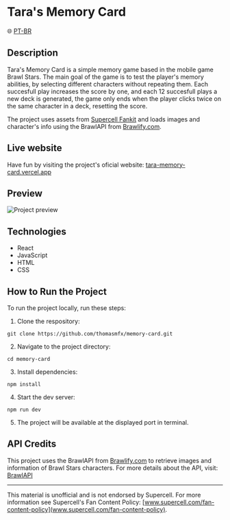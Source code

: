 # Tara's Memory Card

🌐 [PT-BR](./README.md)

## Description

Tara's Memory Card is a simple memory game based in the mobile game Brawl Stars. The main goal of the game is to test the player's memory abilities, by selecting different characters without repeating them. Each succesfull play increases the score by one, and each 12 succesfull plays a new deck is generated, the game only ends when the player clicks twice on the same character in a deck, resetting the score.

The project uses assets from [Supercell Fankit](https://fankit.supercell.com/) and loads images and character's info using the BrawlAPI from [Brawlify.com](https://brawlify.com/).

## Live website

Have fun by visiting the project's oficial website: [tara-memory-card.vercel.app](https://tara-memory-card.vercel.app/)

## Preview

![Project preview](bin/tara-memory-card.gif)


## Technologies

- React
- JavaScript
- HTML
- CSS

## How to Run the Project

To run the project locally, run these steps:

1. Clone the respository:

```
git clone https://github.com/thomasmfx/memory-card.git
```

2. Navigate to the project directory:

```
cd memory-card
```

3. Install dependencies:

```
npm install
```

4. Start the dev server:

```
npm run dev
```

5. The project will be available at the displayed port in terminal.

## API Credits

This project uses the BrawlAPI from [Brawlify.com](https://brawlify.com/) to retrieve images and information of Brawl Stars characters. For more details about the API, visit: [BrawlAPI](https://brawlapi.com/#/)

***

This material is unofficial and is not endorsed by Supercell. For more information see Supercell's Fan Content Policy: [www.supercell.com/fan-content-policy](www.supercell.com/fan-content-policy).